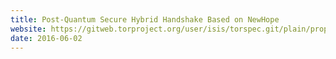 ```yaml
---
title: Post-Quantum Secure Hybrid Handshake Based on NewHope
website: https://gitweb.torproject.org/user/isis/torspec.git/plain/proposals/XXX-newhope-hybrid-handshake.txt?h=draft/newhope
date: 2016-06-02
---
```


